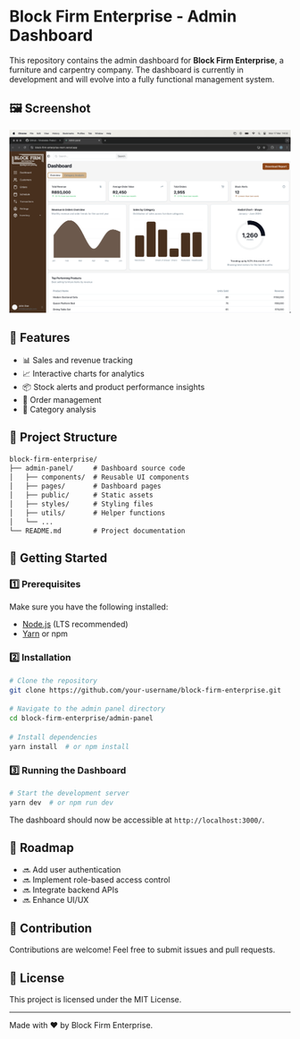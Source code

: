 # Block Firm Enterprise - Admin Dashboard

This repository contains the admin dashboard for **Block Firm Enterprise**, a furniture and carpentry company. The dashboard is currently in development and will evolve into a fully functional management system.

## 🖼️ Screenshot
![Dashboard Screenshot](admin-panel/public/screenshot.png)

## 📌 Features
- 📊 Sales and revenue tracking
- 📈 Interactive charts for analytics
- 📦 Stock alerts and product performance insights
- 🛒 Order management
- 🏢 Category analysis

## 📁 Project Structure
```
block-firm-enterprise/
├── admin-panel/     # Dashboard source code
│   ├── components/  # Reusable UI components
│   ├── pages/       # Dashboard pages
│   ├── public/      # Static assets
│   ├── styles/      # Styling files
│   ├── utils/       # Helper functions
│   └── ...         
└── README.md        # Project documentation
```

## 🚀 Getting Started

### 1️⃣ Prerequisites
Make sure you have the following installed:
- [Node.js](https://nodejs.org/) (LTS recommended)
- [Yarn](https://yarnpkg.com/) or npm

### 2️⃣ Installation
```sh
# Clone the repository
git clone https://github.com/your-username/block-firm-enterprise.git

# Navigate to the admin panel directory
cd block-firm-enterprise/admin-panel

# Install dependencies
yarn install  # or npm install
```

### 3️⃣ Running the Dashboard
```sh
# Start the development server
yarn dev  # or npm run dev
```
The dashboard should now be accessible at `http://localhost:3000/`.

## 📌 Roadmap
- 🔜 Add user authentication
- 🔜 Implement role-based access control
- 🔜 Integrate backend APIs
- 🔜 Enhance UI/UX

## 🤝 Contribution
Contributions are welcome! Feel free to submit issues and pull requests.

## 📄 License
This project is licensed under the MIT License.

---
Made with ❤️ by Block Firm Enterprise.

